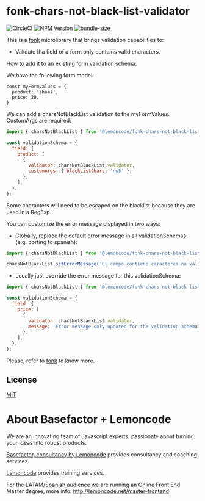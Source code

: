 # fonk-chars-not-black-list-validator

[![CircleCI](https://badgen.net/github/status/Lemoncode/fonk-chars-not-black-list-validator/master?icon=circleci&label=circleci)](https://circleci.com/gh/Lemoncode/fonk-chars-not-black-list-validator/tree/master)
[![NPM Version](https://badgen.net/npm/v/@lemoncode/fonk-chars-not-black-list-validator?icon=npm&label=npm)](https://www.npmjs.com/package/@lemoncode/fonk-chars-not-black-list-validator)
[![bundle-size](https://badgen.net/bundlephobia/min/@lemoncode/fonk-chars-not-black-list-validator)](https://bundlephobia.com/result?p=@lemoncode/fonk-chars-not-black-list-validator)

This is a [fonk](https://github.com/Lemoncode/fonk) microlibrary that brings validation capabilities to:

- Validate if a field of a form only contains valid characters.

How to add it to an existing form validation schema:

We have the following form model:

```
const myFormValues = {
  product: 'shoes',
  price: 20,
}
```

We can add a charsNotBlackList validation to the myFormValues. CustomArgs are required:

```javascript
import { charsNotBlackList } from '@lemoncode/fonk-chars-not-black-list-validator';

const validationSchema = {
  field: {
    product: [
      {
        validator: charsNotBlackList.validator,
        customArgs: { blackListChars: 'nw5' },
      },
    ],
  },
};
```
Some characters will need to be escaped on the blacklist because they are used in a RegExp.

You can customize the error message displayed in two ways:

- Globally, replace the default error message in all validationSchemas (e.g. porting to spanish):

```javascript
import { charsNotBlackList } from '@lemoncode/fonk-chars-not-black-list-validator';

charsNotBlackList.setErrorMessage('El campo contiene caracteres no válidos.');
```

- Locally just override the error message for this validationSchema:

```javascript
import { charsNotBlackList } from '@lemoncode/fonk-chars-not-black-list-validator';

const validationSchema = {
  field: {
    price: [
      {
        validator: charsNotBlackList.validator,
        message: 'Error message only updated for the validation schema',
      },
    ],
  },
};
```

Please, refer to [fonk](https://github.com/Lemoncode/fonk) to know more.

## License

[MIT](./LICENSE)

# About Basefactor + Lemoncode

We are an innovating team of Javascript experts, passionate about turning your ideas into robust products.

[Basefactor, consultancy by Lemoncode](http://www.basefactor.com) provides consultancy and coaching services.

[Lemoncode](http://lemoncode.net/services/en/#en-home) provides training services.

For the LATAM/Spanish audience we are running an Online Front End Master degree, more info: http://lemoncode.net/master-frontend
